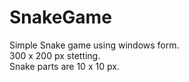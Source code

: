 # SnakeGame

Simple Snake game using windows form.
</br>
300 x 200 px stetting.
</br>
Snake parts are 10 x 10 px.
